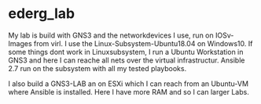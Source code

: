 # ederg_lab
My lab is build with GNS3 and the networkdevices I use, run on IOSv-Images from virl.
I use the Linux-Subsystem-Ubuntu18.04 on Windows10.
If some things dont work in Linuxsubsystem, I run a Ubuntu Workstation in GNS3 and here I can reache all nets over the virtual infrastructur.
Ansible 2.7 run on the subsystem with all my tested playbooks.

I also build a GNS3-LAB an on ESXi which I can reach from an Ubuntu-VM where Ansible is installed.
Here I have more RAM and so I can larger Labs.
